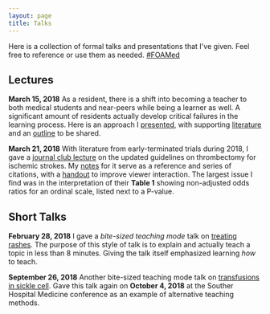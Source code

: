 ```yaml
---
layout: page
title: Talks
---
```


Here is a collection of formal talks and presentations that I've given. Feel free to reference or use them as needed. [#FOAMed](https://twitter.com/hashtag/foamed)

## Lectures

**March 15, 2018**
As a resident, there is a shift into becoming a teacher to both medical students and near-peers while being a learner as well. A significant amount of residents actually develop critical failures in the learning process. Here is an approach I [presented](https://docs.google.com/presentation/d/e/2PACX-1vSKWQvLnS7C12s44EHJAk4ewrdwYM7WvJrLigndn9uZCz8m16cqDPvPtYMkwosxTG-7Cw3QEWkR-fHT/pub?start=false&loop=false&delayms=3000), with supporting [literature](https://docs.google.com/document/d/e/2PACX-1vQoE0lM5dsy5r3Vtm9iwJtxXZccCqN7zW7yVkhLhWVlLgvjPfe30Ud-Z27E0ngE3GiyMP727JxF8IlB/pub) and an [outline](https://docs.google.com/document/d/e/2PACX-1vQd5LzOgEjZi2kNC5XwvUrxU1IzpFmt6fiP8MoppCfwYrpEASLHa4R-5J0CHpz7zvWVZIIXrryYSao_/pub) to be shared.

**March 21, 2018**
With literature from early-terminated trials during 2018, I gave a [journal club lecture](https://docs.google.com/presentation/d/e/2PACX-1vRsD-2d4edr4G1Y5pEBvGMnDoG5PErGIJu8_F1jrJlso9DwvfCo5rwKINpn16_boiHfJa_wkRmgZGQH/pub?start=false&loop=false&delayms=3000) on the updated guidelines on thrombectomy for ischemic strokes. My [notes](https://docs.google.com/document/d/e/2PACX-1vRJx-3n9nAP1oSieonEs8mmPcsoHwyvUtJNcRJTTiARtNxQuGfIxJwMtK-FJFVrs2nOOMvcC_0243-O/pub) for it serve as a reference and series of citations, with a [handout](https://docs.google.com/document/d/e/2PACX-1vTUNgylVolLVZ9YkrqkADNB9s2XM6Ee9OFvUYprZ-T7FxPEKJTmI9M0YhTuKeO12xbwFswCmV-j_oP4/pub) to improve viewer interaction. The largest issue I find was in the interpretation of their **Table 1** showing non-adjusted odds ratios for an ordinal scale, listed next to a P-value. 

## Short Talks

**February 28, 2018**
I gave a *bite-sized teaching mode* talk on [treating rashes](https://docs.google.com/presentation/d/e/2PACX-1vQRVke_1-uvStSty5mo0Q2dh_WjeMdnDgQ8-nt8Vff8Gqd4J0Pzn3ZomxVyb8LcWf2yYYAuRl5TO_cp/pub?start=false&loop=false&delayms=3000). The purpose of this style of talk is to explain and actually teach a topic in less than 8 minutes. Giving the talk itself emphasized learning *how* to teach.

**September 26, 2018**
Another bite-sized teaching mode talk on [transfusions in sickle cell](https://drive.google.com/open?id=11B_7ZM3N2g_DDG3uIG-OYMOPptoq8l3zueLfjsg-ZBc). Gave this talk again on **October 4, 2018** at the Souther Hospital Medicine conference as an example of alternative teaching methods.
